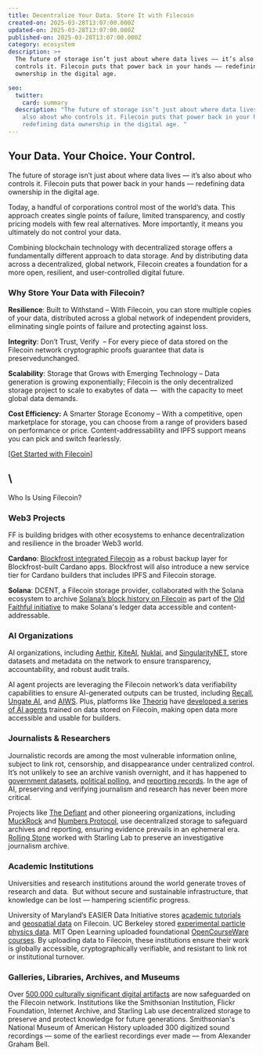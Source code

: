 ```yaml
---
title: Decentralize Your Data. Store It with Filecoin
created-on: 2025-03-28T13:07:00.000Z
updated-on: 2025-03-28T13:07:00.000Z
published-on: 2025-03-28T13:07:00.000Z
category: ecosystem
description: >+
  The future of storage isn’t just about where data lives –– it’s also about who
  controls it. Filecoin puts that power back in your hands –– redefining data
  ownership in the digital age. 

seo:
  twitter:
    card: summary
  description: "The future of storage isn’t just about where data lives –– it’s
    also about who controls it. Filecoin puts that power back in your hands ––
    redefining data ownership in the digital age. "
---
```

## Your Data. Your Choice. Your Control.

The future of storage isn’t just about where data lives –– it’s also about who controls it. Filecoin puts that power back in your hands –– redefining data ownership in the digital age. 

Today, a handful of corporations control most of the world’s data. This approach creates single points of failure, limited transparency, and costly pricing models with few real alternatives. More importantly, it means you ultimately do not control your data. 

Combining blockchain technology with decentralized storage offers a fundamentally different approach to data storage. And by distributing data across a decentralized, global network, Filecoin creates a foundation for a more open, resilient, and user-controlled digital future.

### Why Store Your Data with Filecoin?

**Resilience**: Built to Withstand – With Filecoin, you can store multiple copies of your data, distributed across a global network of independent providers, eliminating single points of failure and protecting against loss. 

**Integrity**: Don’t Trust, Verify  – For every piece of data stored on the Filecoin network cryptographic proofs guarantee that data is preservedunchanged.

**Scalability**: Storage that Grows with Emerging Technology – Data generation is growing exponentially; Filecoin is the only decentralized storage project to scale to exabytes of data ––  with the capacity to meet global data demands.

**Cost Efficiency:** A Smarter Storage Economy – With a competitive, open marketplace for storage, you can choose from a range of providers based on performance or price. Content-addressability and IPFS support means you can pick and switch fearlessly. 

[[Get Started with Filecoin](mailto:sales@fil.org)]

## \
Who Is Using Filecoin?

### Web3 Projects 

FF is building bridges with other ecosystems to enhance decentralization and resilience in the broader Web3 world.

**Cardano**: [Blockfrost integrated Filecoin](https://fil.org/blog/blockfrost-and-filecoin-foundation-collaborate-to-enhance-the-decentralization-of-cardano-data) as a robust backup layer for Blockfrost-built Cardano apps. Blockfrost will also introduce a new service tier for Cardano builders that includes IPFS and Filecoin storage. 

**Solana**: DCENT, a Filecoin storage provider, collaborated with the Solana ecosystem to archive [Solana’s block history on Filecoin](https://destor.com/resources/news/solana-integrates-filecoin) as part of the [Old Faithful initiative](https://docs.triton.one/project-yellowstone/old-faithful-historical-archive/old-faithful-public-report) to make Solana's ledger data accessible and content-addressable. 

### AI Organizations

AI organizations, including [Aethir](https://fil.org/ecosystem-explorer/aethir), [KiteAI](https://fil.org/ecosystem-explorer/kite-ai), [Nuklai](https://fil.org/ecosystem-explorer/nuklai), and [SingularityNET](https://singularitynet.io/), store datasets and metadata on the network to ensure transparency, accountability, and robust audit trails.

AI agent projects are leveraging the Filecoin network’s data verifiability capabilities to ensure AI-generated outputs can be trusted, including [Recall](https://recall.network/), [Ungate AI](https://fil.org/ecosystem-explorer/ungate), and [AIWS](https://fil.org/ecosystem-explorer/aiws). Plus, platforms like [Theoriq](https://www.theoriq.ai/) have [developed a series of AI agents](https://mirror.xyz/0xbCAa90C8bA95b3ba6C8Aa6900a92FE70b97E5eF7/y8zj9hbr6ZEES9V9bMtqyzEBm0osh5ivoSBEYVN3mkI) trained on data stored on Filecoin, making open data more accessible and usable for builders. 



### Journalists & Researchers

Journalistic records are among the most vulnerable information online, subject to link rot, censorship, and disappearance under centralized control. It’s not unlikely to see an archive vanish overnight, and it has happened to [government datasets](https://cyber.harvard.edu/story/2025-01/archivists-work-identify-and-save-thousands-datasets-disappearing-datagov), [political polling,](https://www.theguardian.com/us-news/2025/mar/05/abc-news-538-shut-down) and [reporting records](https://www.rollingstone.com/music/music-news/mtv-news-saved-internet-archive-1235051776/). In the age of AI, preserving and verifying journalism and research has never been more critical. 

Projects like [The Defiant](https://thedefiant.io/news/defi/the-defiant-to-preserve-article-archives-on-filecoin) and other pioneering organizations, including [MuckRock](https://www.muckrock.com/news/archives/2024/sep/11/featured-add-on-push-to-ipfs-filecoin/) and [Numbers Protocol](https://votetw2024.numbersprotocol.io/En), use decentralized storage to safeguard archives and reporting, ensuring evidence prevails in an ephemeral era. [Rolling Stone](https://investigation.rollingstone.com/dj-photo-war-crimes-bosnia/) worked with Starling Lab to preserve an investigative journalism archive. 

### Academic Institutions 

Universities and research institutions around the world generate troves of research and data.  But without secure and sustainable infrastructure, that knowledge can be lost –– hampering scientific progress. 

University of Maryland’s EASIER Data Initiative stores [academic tutorials](https://easierdata.org/notebooks/accessing-gedi-data) and [geospatial data](https://easierdata.org/updates/2024/2024-12-6-crop-classification-on-dweb) on Filecoin. UC Berkeley stored [experimental particle physics data](https://physics.berkeley.edu/news-events/news/seal-storage-technology-partners-with-orebi-gann-group). MIT Open Learning uploaded foundational [OpenCourseWare courses](https://fil.org/blog/flickr-foundation-internet-archive-and-other-leading-organizations-leverage-filecoin-to-safeguard-cultural-heritage). By uploading data to Filecoin, these institutions ensure their work is globally accessible, cryptographically verifiable, and resistant to link rot or institutional turnover. 

### Galleries, Libraries, Archives, and Museums

Over [500,000 culturally significant digital artifacts](https://fil.org/blog/flickr-foundation-internet-archive-and-other-leading-organizations-leverage-filecoin-to-safeguard-cultural-heritage) are now safeguarded on the Filecoin network. Institutions like the Smithsonian Institution, Flickr Foundation, Internet Archive, and Starling Lab use decentralized storage to preserve and protect knowledge for future generations. Smithsonian's National Museum of American History uploaded 300 digitized sound recordings –– some of the earliest recordings ever made –– from Alexander Graham Bell.
